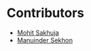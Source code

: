 # Contributors

- [Mohit Sakhuja](https://github.com/iammohitsakhuja)
- [Manuinder Sekhon](https://github.com/ManuSekhon)
